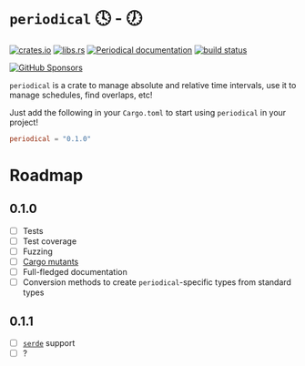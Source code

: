 # `periodical` :clock4: - :clock7:

[![crates.io](https://img.shields.io/crates/v/periodical)](https://crates.io/crates/periodical)
[![libs.rs](https://img.shields.io/badge/libs.rs-periodical-blue)](https://lib.rs/periodical)
[![Periodical documentation](https://docs.rs/periodical/badge.svg)](https://docs.rs/periodical)
[![build status](https://github.com/maeldroem/periodical/actions/workflows/rust.yml/badge.svg?branch=main)](https://github.com/maeldroem/periodical/actions)

[![GitHub Sponsors](https://img.shields.io/badge/Sponsor-%E2%9D%A4-%23db61a2.svg?&logo=github&logoColor=white&labelColor=181717&style=flat-square)](https://github.com/sponsors/maeldroem)

`periodical` is a crate to manage absolute and relative time intervals, use it to manage schedules, find overlaps, etc!

Just add the following in your `Cargo.toml` to start using `periodical` in your project!

```toml
periodical = "0.1.0"
```

# Roadmap

## 0.1.0

- [ ] Tests
- [ ] Test coverage
- [ ] Fuzzing
- [ ] [Cargo mutants](https://lib.rs/crates/cargo-mutants)
- [ ] Full-fledged documentation
- [ ] Conversion methods to create `periodical`-specific types from standard types

## 0.1.1

- [ ] [`serde`](https://lib.rs/serde) support
- [ ] ?
